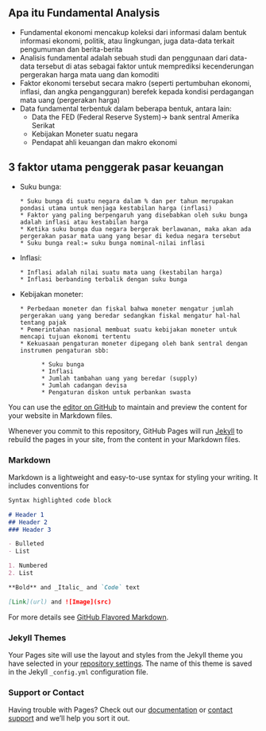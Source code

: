 ## Apa itu Fundamental Analysis 

* Fundamental ekonomi mencakup koleksi dari informasi dalam bentuk informasi ekonomi, politik, atau lingkungan, juga data-data terkait pengumuman dan berita-berita
* Analisis fundamental adalah sebuah studi dan penggunaan dari data-data tersebut di atas sebagai faktor untuk memprediksi kecenderungan pergerakan harga mata uang dan komoditi
* Faktor ekonomi tersebut secara makro (seperti pertumbuhan ekonomi, inflasi, dan angka pengangguran) berefek kepada kondisi perdagangan mata uang (pergerakan harga)
* Data fundamental terbentuk dalam beberapa bentuk, antara lain:
    * Data the FED (Federal Reserve System)-> bank sentral Amerika Serikat
    * Kebijakan Moneter suatu negara
    * Pendapat ahli keuangan dan makro ekonomi



## 3 faktor utama penggerak pasar keuangan

* Suku bunga:

      * Suku bunga di suatu negara dalam % dan per tahun merupakan pondasi utama untuk menjaga kestabilan harga (inflasi)
      * Faktor yang paling berpengaruh yang disebabkan oleh suku bunga adalah inflasi atau kestabilan harga
      * Ketika suku bunga dua negara bergerak berlawanan, maka akan ada pergerakan pasar mata uang yang besar di kedua negara tersebut
      * Suku bunga real:= suku bunga nominal-nilai inflasi
      
      
* Inflasi: 

      * Inflasi adalah nilai suatu mata uang (kestabilan harga)
      * Inflasi berbanding terbalik dengan suku bunga

      
* Kebijakan moneter:

      * Perbedaan moneter dan fiskal bahwa moneter mengatur jumlah pergerakan uang yang beredar sedangkan fiskal mengatur hal-hal tentang pajak
      * Pemerintahan nasional membuat suatu kebijakan moneter untuk mencapi tujuan ekonomi tertentu
      * Kekuasaan pengaturan moneter dipegang oleh bank sentral dengan instrumen pengaturan sbb:
      
            * Suku bunga
            * Inflasi
            * Jumlah tambahan uang yang beredar (supply)
            * Jumlah cadangan devisa
            * Pengaturan diskon untuk perbankan swasta


You can use the [editor on GitHub](https://github.com/itsmecevi/currency-fundamental/edit/master/README.md) to maintain and preview the content for your website in Markdown files.

Whenever you commit to this repository, GitHub Pages will run [Jekyll](https://jekyllrb.com/) to rebuild the pages in your site, from the content in your Markdown files.

### Markdown

Markdown is a lightweight and easy-to-use syntax for styling your writing. It includes conventions for

```markdown
Syntax highlighted code block

# Header 1
## Header 2
### Header 3

- Bulleted
- List

1. Numbered
2. List

**Bold** and _Italic_ and `Code` text

[Link](url) and ![Image](src)
```

For more details see [GitHub Flavored Markdown](https://guides.github.com/features/mastering-markdown/).

### Jekyll Themes

Your Pages site will use the layout and styles from the Jekyll theme you have selected in your [repository settings](https://github.com/itsmecevi/currency-fundamental/settings). The name of this theme is saved in the Jekyll `_config.yml` configuration file.

### Support or Contact

Having trouble with Pages? Check out our [documentation](https://help.github.com/categories/github-pages-basics/) or [contact support](https://github.com/contact) and we’ll help you sort it out.
